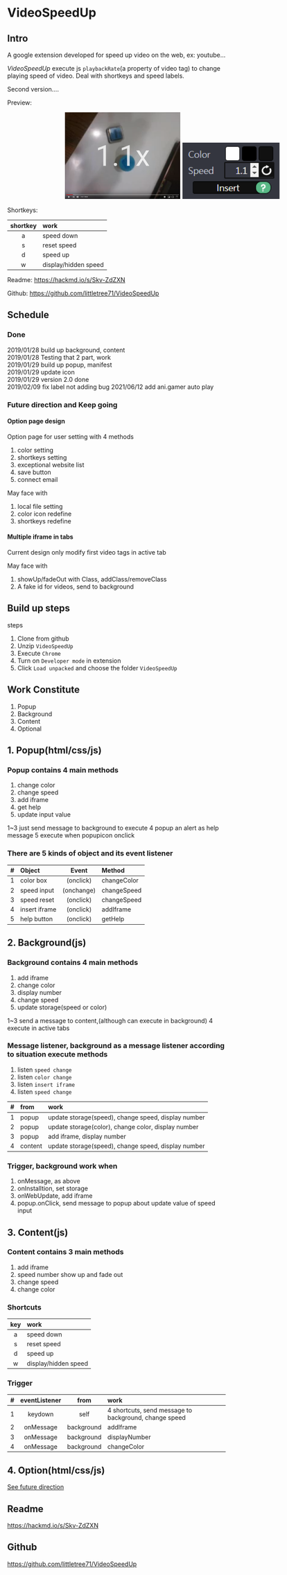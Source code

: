 # VideoSpeedUp

<!-- ====================================== -->
<!--         Intro -->
<!-- ====================================== -->
## Intro
A google extension developed for speed up video on the web, ex: youtube...  

*VideoSpeedUp* execute js `playbackRate`(a property of video tag) to change playing speed of video. Deal with shortkeys and speed labels.

Second version....  


Preview:
<p>
   <img style="transform:translateX(50%)" src="https://github.com/littletree71/VideoSpeedUp/blob/thridVesion/Demo_01_SpeedLabel.PNG?raw=true" height=200px/>
    <img style="transform:translateX(60%)" src="https://github.com/littletree71/VideoSpeedUp/blob/thridVesion/Demo_02_Popup.PNG?raw=true"height=130px/>
</p>

Shortkeys:

shortkey|work
:--:|:--
a | speed down
s | reset speed
d | speed up
w | display/hidden speed

Readme: <https://hackmd.io/s/Skv-ZdZXN>

Github: <https://github.com/littletree71/VideoSpeedUp> 


<div id="FutureDirection">  </div>

<!-- ====================================== -->
<!--         Schedule -->
<!-- ====================================== -->

## Schedule
### Done
2019/01/28 build up background, content  
2019/01/28 Testing that 2 part, work  
2019/01/29 build up popup, manifest  
2019/01/29 update icon  
2019/01/29 version 2.0 done  
2019/02/09 fix label not adding bug
2021/06/12 add ani.gamer auto play

### Future direction and Keep going
#### Option page design
Option page for user setting with 4 methods
1. color setting
2. shortkeys setting
3. exceptional website list
4. save button
5. connect email

May face with   
1. local file setting
2. color icon redefine
3. shortkeys redefine

#### Multiple iframe in tabs
Current design only modify first video tags in active tab

May face with   
1. showUp/fadeOut with Class, addClass/removeClass
2. A fake id for videos, send to background


<!-- ====================================== -->
<!--         Build up steps -->
<!-- ====================================== -->

## Build up steps
steps
1. Clone from github
2. Unzip `VideoSpeedUp`
3. Execute `Chrome`
4. Turn on `Developer mode` in extension
5. Click `Load unpacked` and choose the folder `VideoSpeedUp`


<!-- ====================================== -->
<!--         Work Constitute -->
<!-- ====================================== -->

## Work Constitute
1. Popup
2. Background
3. Content
4. Optional


<!-- ++++++++++++++++++++++++++++++++++++++ -->
<!--         Popup(html/css/js) -->
<!-- ++++++++++++++++++++++++++++++++++++++ -->

## 1. Popup(html/css/js)
### Popup contains 4 main methods
1. change color
2. change speed
3. add iframe
4. get help
5. update input value

1~3 just send message to background to execute
4 popup an alert as help message
5 execute when popupicon onclick

### There are 5 kinds of object and its event listener

#|Object| Event| Method
:--:|:--|:--:|:---
1| color box|(onclick)| changeColor
2| speed input|(onchange)| changeSpeed
3| speed reset|(onclick)| changeSpeed
4| insert iframe|(onclick)| addIframe
5| help button|(onclick)| getHelp


<!-- ++++++++++++++++++++++++++++++++++++++ -->
<!--         Background(js) -->
<!-- ++++++++++++++++++++++++++++++++++++++ -->

## 2. Background(js)
### Background contains 4 main methods
1. add iframe
2. change color
3. display number
4. change speed
5. update storage(speed or color)

1~3 send a message to content,(although can execute in background)
4 execute in active tabs

### Message listener, background as a message listener according to situation execute methods
1. listen `speed change` 
2. listen `color change` 
3. listen `insert iframe` 
4. listen `speed change` 

#|from|work
:--|:--|:--
1|popup|update storage(speed), change speed, display number
2|popup|update storage(color), change color, display number
3|popup|add iframe, display number
4|content|update storage(speed), change speed, display number


### Trigger, background work when
1. onMessage, as above
2. onInstalltion, set storage
3. onWebUpdate, add iframe
4. popup.onClick, send message to popup about update value of speed input


<!-- ++++++++++++++++++++++++++++++++++++++ -->
<!--         Content(js) -->
<!-- ++++++++++++++++++++++++++++++++++++++ -->

## 3. Content(js)
### Content contains 3 main methods
1. add iframe
2. speed number show up and fade out
3. change speed
4. change color

### Shortcuts
key|work
:--:|:--
a | speed down
s | reset speed
d | speed up
w | display/hidden speed

### Trigger

#|eventListener| from |work
:--:|:--:|:--:|:---
1 | keydown | self | 4 shortcuts, send message to background, change speed
2 | onMessage | background | addIframe
3 | onMessage | background | displayNumber
4 | onMessage | background | changeColor

<!-- ++++++++++++++++++++++++++++++++++++++ -->
<!--         Option(js) -->
<!-- ++++++++++++++++++++++++++++++++++++++ -->
## 4. Option(html/css/js)
[See future direction](#FutureDirection)

<!-- ====================================== -->
<!--         Readme and Github -->
<!-- ====================================== -->

## Readme
<https://hackmd.io/s/Skv-ZdZXN>

## Github
<https://github.com/littletree71/VideoSpeedUp>  

